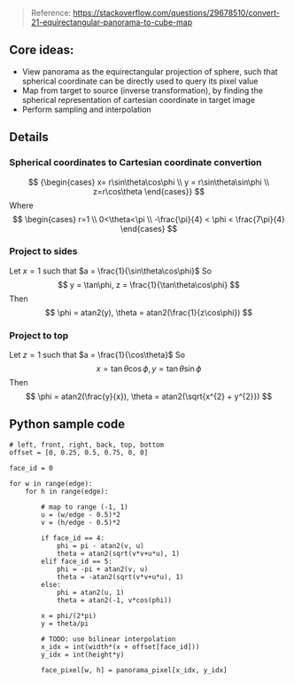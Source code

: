 
> Reference: https://stackoverflow.com/questions/29678510/convert-21-equirectangular-panorama-to-cube-map

## Core ideas:
- View panorama as the equirectangular projection of sphere, such that spherical coordinate can be directly used to query its pixel value
- Map from target to source (inverse transformation), by finding the spherical representation of cartesian coordinate in target image
- Perform sampling and interpolation

## Details 
### Spherical coordinates to Cartesian coordinate convertion
$$
{\begin{cases} x= r\sin\theta\cos\phi \\ y = r\sin\theta\sin\phi \\ z=r\cos\theta \end{cases}}
$$
Where
$$
\begin{cases} r=1 \\ 0<\theta<\pi \\ -\frac{\pi}{4} < \phi < \frac{7\pi}{4} \end{cases}
$$
### Project to sides
Let $x = 1$ such that $a = \frac{1}{\sin\theta\cos\phi}$
So
$$
y = \tan\phi, z = \frac{1}{\tan\theta\cos\phi}
$$
Then
$$
\phi = atan2(y), \theta = atan2(\frac{1}{z\cos\phi})
$$

### Project to top
Let $z = 1$ such that $a = \frac{1}{\cos\theta}$
So
$$
x = \tan\theta\cos\phi, y = \tan\theta\sin\phi
$$
Then
$$
\phi = atan2(\frac{y}{x}), \theta = atan2(\sqrt{x^{2} + y^{2}})
$$

## Python sample code
```
# left, front, right, back, top, bottom
offset = [0, 0.25, 0.5, 0.75, 0, 0]

face_id = 0

for w in range(edge):
    for h in range(edge):
        
        # map to range (-1, 1)
        u = (w/edge - 0.5)*2
        v = (h/edge - 0.5)*2
        
        if face_id == 4:
            phi = pi - atan2(v, u)
            theta = atan2(sqrt(v*v+u*u), 1)
        elif face_id == 5:
            phi = -pi + atan2(v, u)
            theta = -atan2(sqrt(v*v+u*u), 1)
        else:
            phi = atan2(u, 1)
            theta = atan2(-1, v*cos(phi))
        
        x = phi/(2*pi)
        y = theta/pi
        
        # TODO: use bilinear interpolation
        x_idx = int(width*(x + offset[face_id]))
        y_idx = int(height*y)
        
        face_pixel[w, h] = panorama_pixel[x_idx, y_idx]
```

